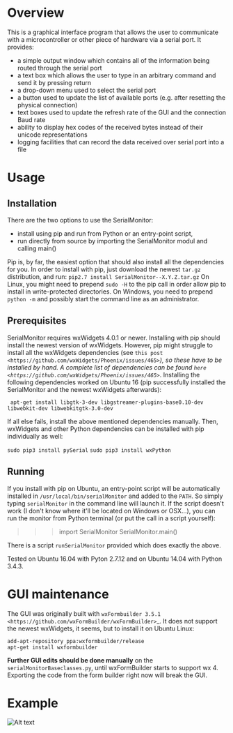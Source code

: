 Overview
=========

This is a graphical interface program that allows the user to communicate with a
microcontroller or other piece of hardware via a serial port. It provides:

- a simple output window which contains all of the information being routed through the serial port
- a text box which allows the user to type in an arbitrary command and send it by pressing return
- a drop-down menu used to select the serial port
- a button used to update the list of available ports (e.g. after resetting the physical connection)
- text boxes used to update the refresh rate of the GUI and the connection Baud rate
- ability to display hex codes of the received bytes instead of their unicode representations
- logging facilities that can record the data received over serial port into a file

Usage
======

Installation
-------------

There are the two options to use the SerialMonitor:

- install using pip and run from Python or an entry-point script,
- run directly from source by importing the SerialMonitor modul and calling main()

Pip is, by far, the easiest option that should also install all the dependencies
for you. In order to install with pip, just download the newest ``tar.gz``
distribution, and run:
```pip2.7 install SerialMonitor--X.Y.Z.tar.gz```
On Linux, you might need to prepend ```sudo -H``` to the pip call in order allow
pip to install in write-protected directories. On Windows, you need to prepend
```python -m``` and possibly start the command line as an administrator.

Prerequisites
--------------

SerialMonitor requires wxWidgets 4.0.1 or newer. Installing with pip should
install the newest version of wxWidgets. However, pip might struggle to install
all the wxWidgets dependencies (see `this post
<https://github.com/wxWidgets/Phoenix/issues/465>`_),
so these have to be installed by hand. A complete list of dependencies can be
found `here
<https://github.com/wxWidgets/Phoenix/issues/465>`_. Installing the
following dependencies worked on Ubuntu 16 (pip successfully installed the
SerialMonitor and the newest wxWidgets afterwards):

```	apt-get install libgtk-3-dev libgstreamer-plugins-base0.10-dev libwebkit-dev libwebkitgtk-3.0-dev```

If all else fails, install the above mentioned dependencies manually. Then,
wxWidgets and other Python dependencies can be installed with pip individually
as well:

```sudo pip3 install pySerial```
```sudo pip3 install wxPython```

Running
--------

If you install with pip on Ubuntu, an entry-point script will be automatically
installed in ``/usr/local/bin/serialMonitor`` and added to the ``PATH``.
So simply typing ``serialMonitor`` in the command line will launch it. If the
script doesn't work (I don't know where it'll be located on Windows or OSX...),
you can run the monitor from Python terminal (or put the call in a script yourself):

>>> import SerialMonitor
>>> SerialMonitor.main()

There is a script ```runSerialMonitor``` provided which does exactly the above.

Tested on Ubuntu 16.04 with Pyton 2.7.12 and on Ubuntu 14.04 with Python 3.4.3.

GUI maintenance
================
The GUI was originally built with `wxFormbuilder 3.5.1
<https://github.com/wxFormBuilder/wxFormBuilder>`_.
It does not support the newest wxWidgets, it seems, but to install it on Ubuntu Linux:

    add-apt-repository ppa:wxformbuilder/release
    apt-get install wxformbuilder

**Further GUI edits should be done manually** on the ```serialMonitorBaseclasses.py```, until
wxFormBuilder starts to support wx 4. Exporting the code from the form builder right now
will break the GUI.

Example
========

![Alt text](screenshot.png?raw=true "Main window of the program")
